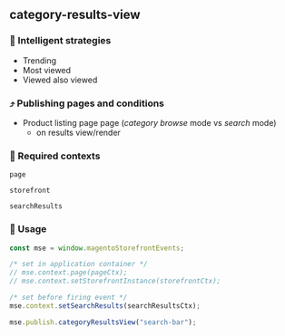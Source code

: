 ## category-results-view

### 🤖 Intelligent strategies

-   Trending
-   Most viewed
-   Viewed also viewed

### ⤴️ Publishing pages and conditions

-   Product listing page page (_category browse_ mode vs _search_ mode)
    -   on results view/render

### 🛄 Required contexts

`page`

`storefront`

`searchResults`

### 🔧 Usage

```javascript
const mse = window.magentoStorefrontEvents;

/* set in application container */
// mse.context.page(pageCtx);
// mse.context.setStorefrontInstance(storefrontCtx);

/* set before firing event */
mse.context.setSearchResults(searchResultsCtx);

mse.publish.categoryResultsView("search-bar");
```
